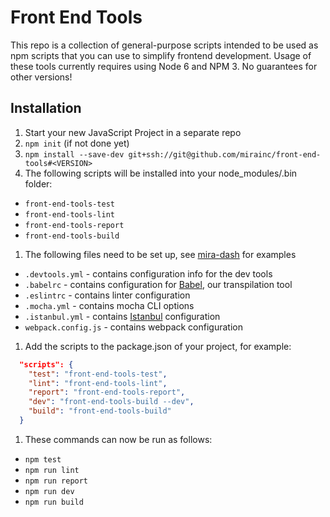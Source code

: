 # Front End Tools

This repo is a collection of general-purpose scripts intended to be used as npm
scripts that you can use to simplify frontend development. Usage of these tools
currently requires using Node 6 and NPM 3. No guarantees for other versions!


## Installation
1. Start your new JavaScript Project in a separate repo
1. `npm init` (if not done yet)
1. `npm install --save-dev git+ssh://git@github.com/mirainc/front-end-tools#<VERSION>`
1. The following scripts will be installed into your node_modules/.bin folder:
  * `front-end-tools-test`
  * `front-end-tools-lint`
  * `front-end-tools-report`
  * `front-end-tools-build`
1. The following files need to be set up, see [mira-dash](http://github.com/mirainc/mira-dash) for examples
  * `.devtools.yml` - contains configuration info for the dev tools
  * `.babelrc` - contains configuration for [Babel](http://github.com/babel/babel), our transpilation tool
  * `.eslintrc` - contains linter configuration
  * `.mocha.yml` - contains mocha CLI options
  * `.istanbul.yml` - contains [Istanbul](github.com/gotwarlost/istanbul) configuration
  * `webpack.config.js` - contains webpack configuration
1. Add the scripts to the package.json of your project, for example:
```json
  "scripts": {
    "test": "front-end-tools-test",
    "lint": "front-end-tools-lint",
    "report": "front-end-tools-report",
    "dev": "front-end-tools-build --dev",
    "build": "front-end-tools-build"
  }
```
1. These commands can now be run as follows:
  - `npm test`
  - `npm run lint`
  - `npm run report`
  - `npm run dev`
  - `npm run build`

